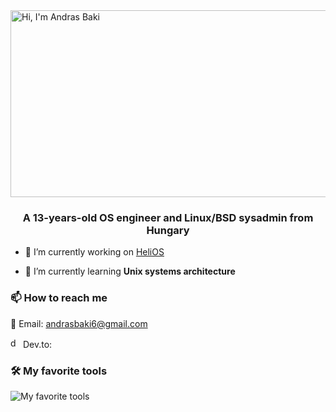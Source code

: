 <img width="2000" height="299" alt="Hi, I'm Andras Baki" src="https://github.com/user-attachments/assets/fee55708-1816-4ce0-aa67-a3b11a35ca16" />

<h3 align="center">A 13-years-old OS engineer and Linux/BSD sysadmin from Hungary</h3>

- 🔭 I’m currently working on [HeliOS](https://github.com/helios-official/helios)

- 🌱 I’m currently learning **Unix systems architecture**

<h3 align="left">📫 How to reach me</h3>

📮 Email: andrasbaki6@gmail.com

<img width="16" height="16" alt="dev.to" src="https://skillicons.dev/icons?i=devto" />  Dev.to: 

<h3 align="left">🛠️ My favorite tools</h3>

![My favorite tools](https://skillicons.dev/icons?i=arch,arduino,atom,bash,bsd,c,cmake,docker,emacs,git,go,kali,kubernetes,latex,linux,md,matlab,mint,nix,octave,perl,plan9,py,qt,raspberrypi,redhat,replit,rust,vala,wasm)

<h3 align="left"></h3>
